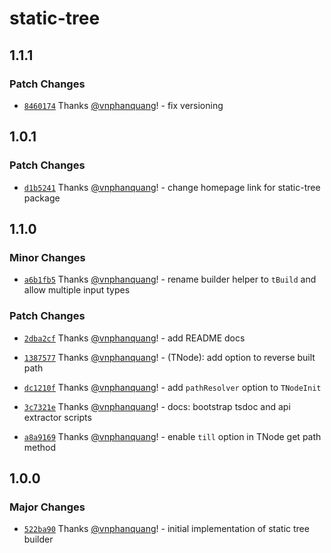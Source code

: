 # static-tree

## 1.1.1

### Patch Changes

- [`8460174`](https://github.com/vnphanquang/static-tree/commit/8460174dccfb73751b6e1aad80ee4be74a892e8f) Thanks [@vnphanquang](https://github.com/vnphanquang)! - fix versioning

## 1.0.1

### Patch Changes

- [`d1b5241`](https://github.com/vnphanquang/static-tree/commit/d1b5241758ccd57c96d76187f2bdbaad286fc8b4) Thanks [@vnphanquang](https://github.com/vnphanquang)! - change homepage link for static-tree package

## 1.1.0

### Minor Changes

- [`a6b1fb5`](https://github.com/vnphanquang/static-tree/commit/a6b1fb51aca76080fe61927b40e6459e6e91a87d) Thanks [@vnphanquang](https://github.com/vnphanquang)! - rename builder helper to `tBuild` and allow multiple input types

### Patch Changes

- [`2dba2cf`](https://github.com/vnphanquang/static-tree/commit/2dba2cfa64debf358ee287415bf637c10ee572b5) Thanks [@vnphanquang](https://github.com/vnphanquang)! - add README docs

* [`1387577`](https://github.com/vnphanquang/static-tree/commit/1387577cf9b575860418bf49f244c71dd029b22f) Thanks [@vnphanquang](https://github.com/vnphanquang)! - (TNode): add option to reverse built path

- [`dc1210f`](https://github.com/vnphanquang/static-tree/commit/dc1210fa3719e1869ad383b54db055edbd6a3421) Thanks [@vnphanquang](https://github.com/vnphanquang)! - add `pathResolver` option to `TNodeInit`

* [`3c7321e`](https://github.com/vnphanquang/static-tree/commit/3c7321e9e6fec2fc183a8609b1a014889669bece) Thanks [@vnphanquang](https://github.com/vnphanquang)! - docs: bootstrap tsdoc and api extractor scripts

- [`a8a9169`](https://github.com/vnphanquang/static-tree/commit/a8a9169a7e0c5a60226343e0307961a231e93834) Thanks [@vnphanquang](https://github.com/vnphanquang)! - enable `till` option in TNode get path method

## 1.0.0

### Major Changes

- [`522ba90`](https://github.com/vnphanquang/static-tree/commit/522ba90f17803778d5c6ca2454135a2069cc6650) Thanks [@vnphanquang](https://github.com/vnphanquang)! - initial implementation of static tree builder
